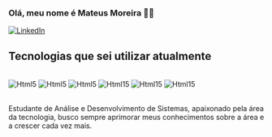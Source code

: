 ### Olá, meu nome é Mateus Moreira 👋🏻

[![LinkedIn](https://img.shields.io/badge/LinkedIn-0077B5?style=for-the-badge&logo=linkedin&logoColor=white)](https://www.linkedin.com/in/mateus-moreira-079b72331/)

## Tecnologias que sei utilizar atualmente

<div style="display: inline_block"><br/>
    <img aligne="center" alt="Html5" src="https://img.shields.io/badge/HTML5-E34F26?style=for-the-badge&logo=html5&logoColor=white"/>
    <img aligne="center" alt="Html5" src="https://img.shields.io/badge/CSS3-1572B6?style=for-the-badge&logo=css3&logoColor=white"/>
    <img aligne="center" alt="Html5" src="https://img.shields.io/badge/PHP-777BB4?style=for-the-badge&logo=php&logoColor=white"/>
    <img aligne="center" alt="Html15" src="https://img.shields.io/badge/MySQL-00000F?style=for-the-badge&logo=mysql&logoColor=white"/>
    <img aligne="center" alt="Html15" src="https://img.shields.io/badge/XAMPP-orange?style=for-the-badge&logo=xampp"/>
    <img aligne="center" alt="Html15" src="https://img.shields.io/badge/VSCode-blue?style=for-the-badge&logo=visualstudiocode"/>
    
</div><br/>

Estudante de Análise e Desenvolvimento de Sistemas, apaixonado pela área da tecnologia, busco sempre aprimorar meus conhecimentos sobre a área e a crescer cada vez mais.
